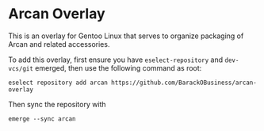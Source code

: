 # Arcan Overlay
This is an overlay for Gentoo Linux that serves to organize packaging of Arcan and related accessories.

To add this overlay, first ensure you have `eselect-repository` and `dev-vcs/git` emerged, then use the following command as root:
```
eselect repository add arcan https://github.com/BarackOBusiness/arcan-overlay
```
Then sync the repository with
```
emerge --sync arcan
```
